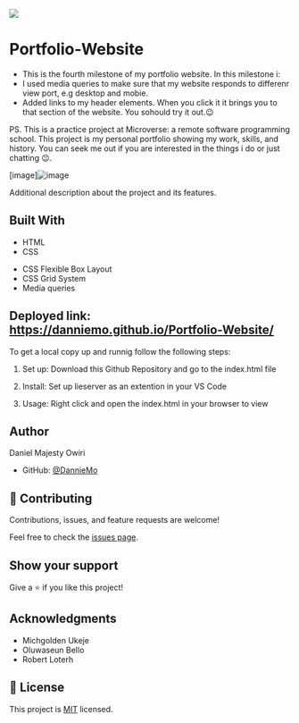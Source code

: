 ![](https://img.shields.io/badge/Microverse-blueviolet)

# Portfolio-Website

- This is the fourth milestone of my portfolio website. In this milestone i:
- I used media queries to make sure that my website responds to differenr view port, e.g desktop and mobie. 
- Added links to my header elements. When you click it it brings you to that section of the website. You sohould try it out.😉

PS. This is a practice project at Microverse: a remote software programming school. This project is my personal portfolio showing my work, skills, and history. You can seek me out if you are interested in the things i do or just chatting 😉. 

[image]![image](https://user-images.githubusercontent.com/53879944/126681884-9a2bfc3b-35f0-4a2e-ba75-c56780f73a91.png)



Additional description about the project and its features.

## Built With

- HTML
- CSS 
* CSS Flexible Box Layout
* CSS Grid System
* Media queries

## Deployed link: https://danniemo.github.io/Portfolio-Website/

To get a local copy up and runnig follow the following steps:
1. Set up:
 Download this Github Repository and go to the index.html file

 2. Install:
 Set up lieserver as an extention in your VS Code

 3. Usage:
 Right click and open the index.html in your browser to view


## Author

Daniel Majesty Owiri
- GitHub: [@DannieMo](https://github.com/DannieMo)


## 🤝 Contributing

Contributions, issues, and feature requests are welcome!

Feel free to check the [issues page](https://github.com/DannieMo/Hello-Microverse/issues).

## Show your support

Give a ⭐️ if you like this project!

## Acknowledgments

- Michgolden Ukeje
- Oluwaseun Bello
- Robert Loterh

## 📝 License

This project is [MIT](./MIT.md) licensed.
